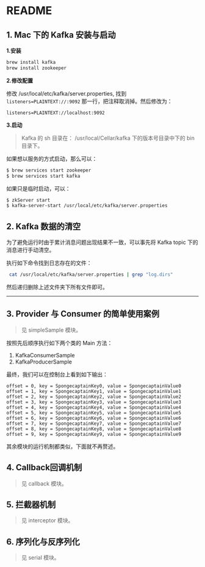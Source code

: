 # README

## 1. Mac 下的 Kafka 安装与启动

**1.安装**

```bash
brew install kafka
brew install zookeeper
```

**2.修改配置**

修改 /usr/local/etc/kafka/server.properties, 找到 `listeners=PLAINTEXT://:9092` 那一行，把注释取消掉。然后修改为：

```
listeners=PLAINTEXT://localhost:9092
```

**3.启动**

> Kafka 的 sh 目录在： /usr/local/Cellar/kafka 下的版本号目录中下的 bin 目录下。

如果想以服务的方式启动，那么可以：

```bash
$ brew services start zookeeper
$ brew services start kafka
```

如果只是临时启动，可以：

```bash
$ zkServer start
$ kafka-server-start /usr/local/etc/kafka/server.properties
```

## 2. Kafka 数据的清空

为了避免运行时由于累计消息问题出现结果不一致，可以事先将 Kafka topic 下的消息进行手动清空。

执行如下命令找到日志存在的文件：

```bash
 cat /usr/local/etc/kafka/server.properties | grep "log.dirs"
```

然后递归删除上述文件夹下所有文件即可。

---

## 3. Provider 与 Consumer 的简单使用案例

> 见 simpleSample 模块。

按照先后顺序执行如下两个类的 Main 方法：

1. KafkaConsumerSample
2. KafkaProducerSample

最终，我们可以在控制台上看到如下输出：

```
offset = 0, key = SpongecaptainKey0, value = SpongecaptainValue0 
offset = 1, key = SpongecaptainKey1, value = SpongecaptainValue1 
offset = 2, key = SpongecaptainKey2, value = SpongecaptainValue2 
offset = 3, key = SpongecaptainKey3, value = SpongecaptainValue3 
offset = 4, key = SpongecaptainKey4, value = SpongecaptainValue4 
offset = 5, key = SpongecaptainKey5, value = SpongecaptainValue5 
offset = 6, key = SpongecaptainKey6, value = SpongecaptainValue6 
offset = 7, key = SpongecaptainKey7, value = SpongecaptainValue7 
offset = 8, key = SpongecaptainKey8, value = SpongecaptainValue8 
offset = 9, key = SpongecaptainKey9, value = SpongecaptainValue9 
```

其余模块的运行机制都类似，下面就不再赘述。

## 4. Callback回调机制

> 见 callback 模块。


## 5. 拦截器机制

> 见 interceptor 模块。

## 6. 序列化与反序列化

> 见 serial 模块。

